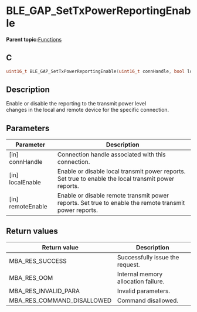 # BLE\_GAP\_SetTxPowerReportingEnable

**Parent topic:**[Functions](GUID-0DD261BF-40D6-42CD-8806-9B93D259D1CC.md)

## C

```c
uint16_t BLE_GAP_SetTxPowerReportingEnable(uint16_t connHandle, bool localEnable, bool remoteEnable);
```

## Description

Enable or disable the reporting to the transmit power level<br />changes in the local and remote device for the specific connection.

## Parameters

|Parameter|Description|
|---------|-----------|
|\[in\] connHandle|Connection handle associated with this connection.|
|\[in\] localEnable|Enable or disable local transmit power reports. Set true to enable the local transmit power reports.|
|\[in\] remoteEnable|Enable or disable remote transmit power reports. Set true to enable the remote transmit power reports.|

## Return values

|Return value|Description|
|------------|-----------|
|MBA\_RES\_SUCCESS|Successfully issue the request.|
|MBA\_RES\_OOM|Internal memory allocation failure.|
|MBA\_RES\_INVALID\_PARA|Invalid parameters.|
|MBA\_RES\_COMMAND\_DISALLOWED|Command disallowed.|

